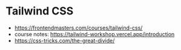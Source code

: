 # Tailwind CSS

* <https://frontendmasters.com/courses/tailwind-css/>
* course notes: <https://tailwind-workshop.vercel.app/introduction>
* <https://css-tricks.com/the-great-divide/>